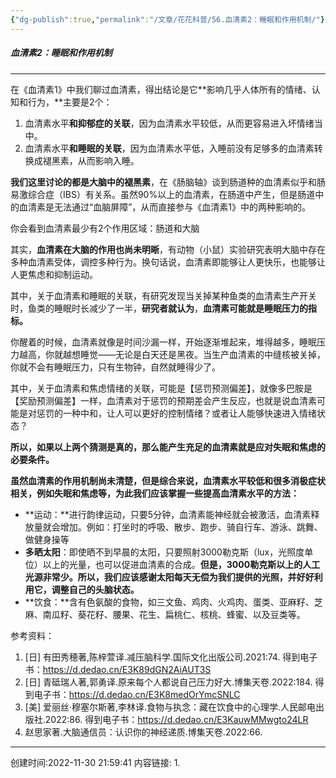 ```yaml
---
{"dg-publish":true,"permalink":"/文章/花花科普/56.血清素2：睡眠和作用机制/"}
---
```


##### 血清素2：睡眠和作用机制
---
在《血清素1》中我们聊过血清素，得出结论是它**影响几乎人体所有的情绪、认知和行为，**主要是2个：

1.  血清素水平**和抑郁症的关联**，因为血清素水平较低，从而更容易进入坏情绪当中。    
2.  血清素水平**和睡眠的关联**，因为血清素水平低，入睡前没有足够多的血清素转换成褪黑素，从而影响入睡。    

**我们这里讨论的都是大脑中的褪黑素**，在《肠脑轴》谈到肠道种的血清素似乎和肠易激综合症（IBS）有关系。虽然90%以上的血清素，在肠道中产生，但是肠道中的血清素是无法通过“血脑屏障”，从而直接参与《血清素1》中的两种影响的。

你会看到血清素最少有2个作用区域：肠道和大脑

其实，**血清素在大脑的作用也尚未明晰**，有动物（小鼠）实验研究表明大脑中存在多种血清素受体，调控多种行为。换句话说，血清素即能够让人更快乐，也能够让人更焦虑和抑制运动。

其中，关于血清素和睡眠的关联，有研究发现当关掉某种鱼类的血清素生产开关时，鱼类的睡眠时长减少了一半，**研究者就认为**，**血清素可能就是睡眠压力的指标。**

你醒着的时候，血清素就像是时间沙漏一样，开始逐渐堆起来，堆得越多，睡眠压力越高，你就越想睡觉——无论是白天还是黑夜。当生产血清素的中缝核被关掉，你就不会有睡眠压力，只有生物钟，自然就睡得少了。

其中，关于血清素和焦虑情绪的关联，可能是【惩罚预测偏差】，就像多巴胺是【奖励预测偏差】一样，血清素对于惩罚的预期差会产生反应，也就是说血清素可能是对惩罚的一种中和，让人可以更好的控制情绪？或者让人能够快速进入情绪状态？

**所以，如果以上两个猜测是真的，那么能产生充足的血清素就是应对失眠和焦虑的必要条件。**

**虽然血清素的作用机制尚未清楚，但是综合来说，血清素水平较低和很多消极症状相关，例如失眠和焦虑等，为此我们应该掌握一些提高血清素水平的方法：**

-   **运动：**进行韵律运动，只要5分钟，血清素能神经就会被激活，血清素释放量就会增加。例如：打坐时的呼吸、散步、跑步、骑自行车、游泳、跳舞、做健身操等
-   **多晒太阳**：即使晒不到早晨的太阳，只要照射3000勒克斯（lux，光照度单位）以上的光量，也可以促进血清素的合成。**但是，3000勒克斯以上的人工光源非常少。所以，我们应该感谢太阳每天无偿为我们提供的光照，并好好利用它，调整自己的头脑状态。**
-   **饮食：**含有色氨酸的食物，如三文鱼、鸡肉、火鸡肉、蛋类、亚麻籽、芝麻、南瓜籽、葵花籽、腰果、花生、扁桃仁、核桃、蜂蜜、以及豆类等。

参考资料：
1.  [日] 有田秀穂著,陈梓萱译.减压脑科学.国际文化出版公司.2021:74.
    得到电子书：https://d.dedao.cn/E3K89dGN2AiAUT3S
2.  [日] 青砥瑞人著,郭勇译.原来每个人都说自己压力好大.博集天卷.2022:184.
    得到电子书：https://d.dedao.cn/E3K8medOrYmcSNLC
3.  [美] 爱丽丝·穆塞尔斯著,李林译.食物与执念：藏在饮食中的心理学.人民邮电出版社.2022:86.
    得到电子书：https://d.dedao.cn/E3KauwMMwgto24LR
4.  赵思家著.大脑通信员：认识你的神经递质.博集天卷.2022:66.

---
创建时间:2022-11-30 21:59:41
内容链接: 
1.  
